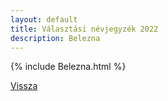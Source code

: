 ```yaml
---
layout: default
title: Választási névjegyzék 2022
description: Belezna
---
```


{% include Belezna.html %}

[Vissza](./)